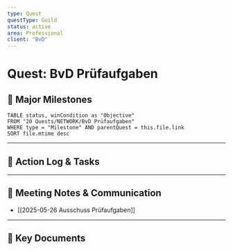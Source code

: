 ```yaml
---
type: Quest
questType: Guild
status: active
area: Professional
client: "BvD"
---
```


# Quest: BvD Prüfaufgaben

## 🚀 Major Milestones

```dataview
TABLE status, winCondition as "Objective"
FROM "20 Quests/NETWORK/BvD Prüfaufgaben"
WHERE type = "Milestone" AND parentQuest = this.file.link
SORT file.mtime desc
```

---

## 📝 Action Log & Tasks


---
## 💬 Meeting Notes & Communication
- [[2025-05-26 Ausschuss Prüfaufgaben]]

---
## 📎 Key Documents
